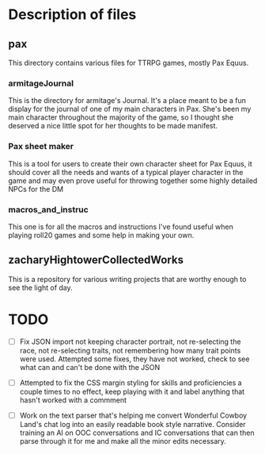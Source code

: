 # Description of files

## pax

This directory contains various files for TTRPG games, mostly Pax Equus.

### armitageJournal

This is the directory for armitage's Journal. It's a place meant to be a fun display for the journal of one of my main characters in Pax. She's been my main character throughout the majority of the game, so I thought she deserved a nice little spot for her thoughts to be made manifest.

### Pax sheet maker

This is a tool for users to create their own character sheet for Pax Equus, it should cover all the needs and wants of a typical player character in the game and may even prove useful for throwing together some highly detailed NPCs for the DM

### macros_and_instruc

This one is for all the macros and instructions I've found useful when playing roll20 games and some help in making your own. 


## zacharyHightowerCollectedWorks

This is a repository for various writing projects that are worthy enough to see the light of day.







# TODO

- [ ] Fix JSON import not keeping character portrait, not re-selecting the race, not re-selecting traits, not remembering how many trait points were used. Attempted some fixes, they have not worked, check to see what can and can't be done with the JSON
- [ ] Attempted to fix the CSS margin styling for skills and proficiencies a couple times to no effect, keep playing with it and label anything that hasn't worked with a commment
- [ ] Work on the text parser that's helping me convert Wonderful Cowboy Land's chat log into an easily readable book style narrative. Consider training an AI on OOC conversations and IC conversations that can then parse through it for me and make all the minor edits necessary. 

